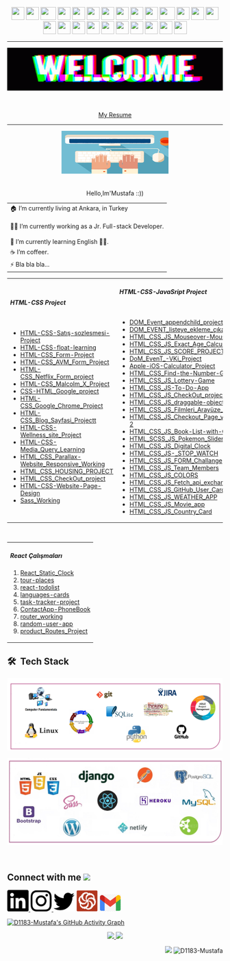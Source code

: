 

<div align=center>
    <img src="https://cultofthepartyparrot.com/parrots/hd/githubparrot.gif" width="30" height="30"/>
    <img src="https://cultofthepartyparrot.com/flags/hd/indiaparrot.gif" width="30" height="30"/>
    <img src="https://cultofthepartyparrot.com/parrots/asyncparrot.gif" width="36" height="30"/>
    <img src="https://cultofthepartyparrot.com/parrots/exceptionallyfastparrot.gif" width="30" height="30"/>
    <img src="https://cultofthepartyparrot.com/parrots/hd/60fpsparrot.gif" width="30" height="30"/>
    <img src="https://cultofthepartyparrot.com/parrots/hd/jumpingparrot.gif" width="30" height="30"/>
    <img src="https://cultofthepartyparrot.com/parrots/hd/opensourceparrot.gif" width="30" height="30"/>
    <img src="https://cultofthepartyparrot.com/parrots/hd/dealwithitnowparrot.gif" width="30" height="30"/>
    <img src="https://cultofthepartyparrot.com/parrots/hd/hypnoparrotlight.gif" width="30" height="30"/>
    <img src="https://cultofthepartyparrot.com/parrots/databaseparrot.gif" width="30" height="30"/>
    <img src="https://cultofthepartyparrot.com/parrots/fixparrot.gif" width="36" height="30"/>
    <img src="https://cultofthepartyparrot.com/parrots/hd/laptop_parrot.gif" width="30" height="30"/>
    <img src="https://cultofthepartyparrot.com/parrots/hd/spinningparrot.gif" width="30" height="30"/>
    <img src="https://cultofthepartyparrot.com/parrots/hd/levitationparrot.gif" width="30" height="30"/>
    <img src="https://cultofthepartyparrot.com/parrots/hd/meldparrot.gif" width="30" height="30"/>
    <img src="https://cultofthepartyparrot.com/parrots/slomoparrot.gif" width="30" height="30"/>
    <img src="https://cultofthepartyparrot.com/parrots/hd/moonwalkingparrot.gif" width="30" height="30"/>
    <img src="https://cultofthepartyparrot.com/parrots/hd/stableparrot.gif" width="30" height="30"/>
    <img src="https://cultofthepartyparrot.com/parrots/hd/scienceparrot.gif" width="30" height="30"/>
    <img src="https://cultofthepartyparrot.com/parrots/hd/pirateparrot.gif" width="30" height="30"/>
    <img src="https://cultofthepartyparrot.com/parrots/hd/footballparrot.gif" width="30" height="30"/>
    <img src="https://cultofthepartyparrot.com/parrots/hd/illuminatiparrot.gif" width="30" height="30"/>
    <img src="https://cultofthepartyparrot.com/parrots/hd/hypnoparrotdark.gif" width="30" height="30"/>
    <img src="https://cultofthepartyparrot.com/parrots/hd/mustacheparrot.gif" width="30" height="30"/>
</div>
<hr>
<p><img src="https://github.com/D1183-Mustafa/D1183-Mustafa/blob/main/banner-welcome.gif" width="1000px" height="100px"></p> <br>
<p  align="center"><a href="https://rxresu.me/mustafaaltas3428/mustafa">My Resume</a></p>
<hr>
<p align="center"><img src="https://github.com/D1183-Mustafa/D1183-Mustafa/blob/main/ba%C5%9Fl%C4%B1k.gif" width="250px" height="100px"><br><br><br>Hello,Im'Mustafa ::))</p>





<div align="center">
        <table>
            <tr>
                <td>🏠 I’m currently living at Ankara, in Turkey</td>
            </tr>
            <tr>
                <td><p>👨‍💻 I’m currently working as a Jr. Full-stack Developer.</td>
            </tr>
            <tr>
                <td>🌱 I’m currently learning English 🤦‍♂.</td>
            </tr>
            <tr>
                <td>☕️ I’m coffeer.</td>
            </tr>
            <tr>
                <td>⚡ Bla bla bla...</td>
            </tr>
        </table>
</div>
    <table align=center>
      <tr>
        <td>
          <h5>HTML-CSS Project</h5>
          <br />
          <ul>
            <li>
              <a
                href="https://d1183-mustafa.github.io/HTML-CSS-Sat-s-sozlesmesi/"
                target="_blank"
                >HTML-CSS-Satış-sozlesmesi-Project</a
              >
            </li>
             <li>
              <a
                href="https://d1183-mustafa.github.io/HTML-CSS-float-learning/"
                target="_blank"
                >HTML-CSS-float-learning</a
              >
            </li>
            <li>
              <a
                href="https://d1183-mustafa.github.io/HTML-CSS-Form-Doldurma/"
                target="_blank"
                >HTML-CSS_Form-Project</a
              >
            </li>
            <li>
              <a
                href="https://d1183-mustafa.github.io/HTML-CSS-AV-Form/"
                target="_blank"
                >HTML-CSS_AVM_Form_Project</a
              >
            </li>
            <li>
              <a
                href="https://d1183-mustafa.github.io/HTML-CSS_Netflix_Form_project/"
                target="_blank"
                >HTML-CSS_Netflix_Form_project</a
              >
            </li>
            <li>
              <a
                href="https://d1183-mustafa.github.io/HTML-CSS_Malcolm_X_Project/"
                target="_blank"
                >HTML-CSS_Malcolm_X_Project</a
              >
            </li>
             <li>
              <a
                href="https://d1183-mustafa.github.io/CSS-HTML_Google_project/"
                target="_blank"
                >CSS-HTML_Google_project</a
              >
            </li>
              <li>
              <a
                href="https://d1183-mustafa.github.io/HTML-CSS_Google_Chrome_Project/"
                target="_blank"
                >HTML-CSS_Google_Chrome_Project</a
              >
            </li>
              <li>
              <a
                href="https://d1183-mustafa.github.io/HTML-CSS_Blog_Sayfas-_Project/"
                target="_blank"
                >HTML-CSS_Blog_Sayfasi_Projectt</a
              >
            </li>
              <li>
              <a
                href="https://d1183-mustafa.github.io/HTML-CSS-Wellness_site_Project__/"
                target="_blank"
                >HTML-CSS-Wellness_site_Project</a
              >
            </li>
              <li>
              <a
                href="https://d1183-mustafa.github.io/HTML-CSS-Media_Query_Learning/"
                target="_blank"
                >HTML-CSS-Media_Query_Learning</a
              >
            </li>
             <li>
              <a
                href="https://d1183-mustafa.github.io/HTML_CSS_Parallax-Website_Responsive_Working/"
                target="_blank"
                >HTML_CSS_Parallax-Website_Responsive_Working</a
              >
            </li>
            <li>
              <a
                href="https://d1183-mustafa.github.io/HTML_CSS_HOUSING_PROJECT/"
                target="_blank"
                >HTML_CSS_HOUSING_PROJECT</a
              >
            </li>
             <li>
              <a
                href="https://d1183-mustafa.github.io/HTML_CSS_CheckOut_project/"
                target="_blank"
                >HTML_CSS_CheckOut_project</a
              >
            </li>
              <li>
              <a
                href="https://d1183-mustafa.github.io/HTML-CSS-Website-Page-Design/index.html"
                target="_blank"
                >HTML-CSS-Website-Page-Design</a
              >
            </li>
           <li>
              <a
                href="https://d1183-mustafa.github.io/Sass_Working/"
                target="_blank"
                >Sass_Working</a
              >
            </li>
          </ul>
        </td>
        <td>
          <h5>HTML-CSS-JavaSript Project</h5>
          <br />
          <ul>
              <li>
              <a
                href="https://d1183-mustafa.github.io/DOM_Event_appendchild_project_/#"
                target="_blank"
                >DOM_Event_appendchild_project</a
              >
            </li>
            <li>
               <a
                href="https://d1183-mustafa.github.io/DOM_EVENT_listeye_ekleme_--karma/#"
                target="_blank"
                >DOM_EVENT_listeye_ekleme_çıkarma</a
              >  
            </li>
            <li>
               <a
                href="https://d1183-mustafa.github.io/HTML_CSS_JS_Mouseover-Mouseout/"
                target="_blank"
                >HTML_CSS_JS_Mouseover-Mouseout</a
              >  
            </li>
            <li>
                <a
                href="https://d1183-mustafa.github.io/HTML_CSS_JS_Exact_Age_Calculator/"
                target="_blank"
                >HTML_CSS_JS_Exact_Age_Calculator</a
              >  
            </li>
            <li>
                <a
                href="https://d1183-mustafa.github.io/HTML_CSS_JS_SCORE_PROJECT/"
                target="_blank"
                >HTML_CSS_JS_SCORE_PROJECT</a
              >   
            </li>
             <li>
                <a
                href="https://d1183-mustafa.github.io/DoM_EvenT_-VKi_Project/"
                target="_blank"
                >DoM_EvenT_-VKi_Project</a
              >   
            </li>
            <li>
                <a
                href="https://d1183-mustafa.github.io/Apple-iOS-Calculator_Project/"
                target="_blank"
                >Apple-iOS-Calculator_Project</a
              >   
            </li>
             <li>
                <a
                href="https://d1183-mustafa.github.io/HTML_CSS_Find-the-Number-Game/"
                target="_blank"
                >HTML_CSS_Find-the-Number-Game</a
              >   
            </li>  
             <li>
                <a
                href="https://d1183-mustafa.github.io/HTML_CSS_JS_Lottery-Game/"
                target="_blank"
                >HTML_CSS_JS_Lottery-Game</a
              >   
            </li>
            <li>
                <a
                href="https://d1183-mustafa.github.io/HTML_CSS_JS-To-Do-App/"
                target="_blank"
                >HTML_CSS_JS-To-Do-App</a
              >   
            </li>
            <li>
                <a
                href="https://d1183-mustafa.github.io/HTML_CSS_JS_CheckOut_project/"
                target="_blank"
                >HTML_CSS_JS_CheckOut_project</a
              >   
            </li>
            <li>
                <a
                href="https://d1183-mustafa.github.io/HTML_CSS_JS_draggable-object/"
                target="_blank"
                >HTML_CSS_JS_draggable-object</a
              >   
            </li>
            <li>
                <a
                href="https://d1183-mustafa.github.io/HTML_CSS_JS_Filmleri_Aray-ze_Ekleme/"
                target="_blank"
                >HTML_CSS_JS_Filmleri_Arayüze_Ekleme</a
              >   
            </li>
            <li>
                <a
                href="https://d1183-mustafa.github.io/005-Checkout_Page/"
                target="_blank"
                >HTML_CSS_JS_Checkout_Page_version-2</a
              >   
            </li>
            <li>
                <a
                href="https://d1183-mustafa.github.io/HTML_CSS_JS_Book-List-with-Classes/"
                target="_blank"
                >HTML_CSS_JS_Book-List-with-Classes</a
              >   
            </li>
            <li>
                <a
                href="https://d1183-mustafa.github.io/Pokemon_Slider_project/"
                target="_blank"
                >HTML_SCSS_JS_Pokemon_Slider_project</a
              >   
            </li>
            <li>
                <a
                href="https://d1183-mustafa.github.io/HTML_CSS_JS_Digital_Clock/"
                target="_blank"
                >HTML_CSS_JS_Digital_Clock</a
              >   
            </li>
            <li>
                <a
                href="https://d1183-mustafa.github.io/HTML_CSS_JS-_STOP_WATCH/"
                target="_blank"
                >HTML_CSS_JS-_STOP_WATCH</a
              >   
            </li>
            <li>
                <a
                href="https://d1183-mustafa.github.io/HTML_CSS_JS_FORM_Challange/"
                target="_blank"
                >HTML_CSS_JS_FORM_Challange</a
              >   
            </li>
            <li>
                <a
                href="https://d1183-mustafa.github.io/HTML_CSS_JS_Team_Members/"
                target="_blank"
                >HTML_CSS_JS_Team_Members</a
              >   
            </li>
            <li>
                <a
                href="https://d1183-mustafa.github.io/HTML_CSS_JS_COLORS/"
                target="_blank"
                >HTML_CSS_JS_COLORS</a
              >   
            </li>
            <li>
                <a
                href="https://d1183-mustafa.github.io/HTML_CSS_JS_Fetch_api_exchange/"
                target="_blank"
                >HTML_CSS_JS_Fetch_api_exchange</a
              >   
            </li>
            <li>
                <a
                href="https://d1183-mustafa.github.io/HTML_CSS_JS_GitHub_User_Card/"
                target="_blank"
                >HTML_CSS_JS_GitHub_User_Card</a
              >   
            </li>
            <li>
                <a
                href="https://d1183-mustafa.github.io/HTML_CSS_JS_WEATHER_APP/"
                target="_blank"
                >HTML_CSS_JS_WEATHER_APP</a
              >   
            </li>
            <li>
                <a
                href="https://d1183-mustafa.github.io/HTML_CSS_JS_Movie_app/"
                target="_blank"
                >HTML_CSS_JS_Movie_app</a
              >   
            </li>
            <li>
                <a
                href="https://d1183-mustafa.github.io/HTML_CSS_JS_Country_Card/"
                target="_blank"
                >HTML_CSS_JS_Country_Card</a
              >   
                  </li>
          </ul>
        </td>
        <td>
            <h5>Python Project</h5>
          <br /> 
          <ul>
            <li>
              <a
                href="https://github.com/D1183-Mustafa/Python-Projelerim/blob/main/%C3%A7ay-kahve%20makinesi.ipynb"
                target="_blank"
                >Python_çay_kahve_Mak</a
              >
            </li>
              <li>
              <a
                href="https://github.com/D1183-Mustafa/Python-Projelerim/blob/main/4%20islem%20oyunu.ipynb"
                target="_blank"
                >Python_4_işlem_oyunu</a
              >
            </li>
             <li>
              <a
                href="https://github.com/D1183-Mustafa/Python-Projelerim/blob/main/Mors%20Alfabesi.ipynb"
                target="_blank"
                >Python_Mors_alfabesi</a
              >
            </li>
             <li>
              <a
                href="https://github.com/D1183-Mustafa/Python-Projelerim/blob/main/Tasnifleme.ipynb"
                target="_blank"
                >Python_Tasnifleme</a
              >
            </li>
              <li>
              <a
                href="https://github.com/D1183-Mustafa/Python-Projelerim/blob/main/%C3%96grenci%20Not%20Ortalamasi%20Hesaplama.ipynb"
                target="_blank"
                >Python_Öğrenci_Not_Ortalaması</a
              >
            </li>
             <li>
              <a
                href="https://github.com/D1183-Mustafa/Python-Projelerim/blob/main/piyango%20oyunu.ipynb"
                target="_blank"
                >Python_Piyango_Oyunu</a
              >
            </li>
          </ul>
        </td>
      </tr>
    </table>
<br>
<table align = center>
    <tr>
        <td>
                      <h5>React Çalışmaları</h5>
            <ol>
                <li>
                <a
                href="https://d1183-mustafa.github.io/React_Static_Clock/"
                target="_blank"
                   >React_Static_Clock</a>
                </li>
                <li>
                <a
                href="https://d1183-mustafa.github.io/tour-places/"
                target="_blank"
                   >tour-places</a>
                </li>
               <li>
                <a
                href="https://d1183-mustafa.github.io/react-todolist/"
                target="_blank"
                   >react-todolist</a>
                </li>
                <li>
                <a
                href="https://d1183-mustafa.github.io/languages-cards/"
                target="_blank"
                   >languages-cards</a>
                </li>
                <li>
                <a
                href="https://task-tracker-project-mustafa.netlify.app/"
                target="_blank"
                   >task-tracker-project</a>
                </li>
                <li>
                <a
                href="https://phonebook-mustafa.netlify.app/"
                target="_blank"
                   >ContactApp-PhoneBook</a>
                </li>
                <li>
                <a
                href="https://d1183-mustafa.github.io/router_working/"
                target="_blank"
                   >router_working</a>
                </li>
                <li>
                <a
                href="https://altas-random-user-app.netlify.app/"
                target="_blank"
                   >random-user-app</a>
                </li>
                <li>
                <a
                href="https://d1183-mustafa.github.io/products"
                target="_blank"
                   >product_Routes_Project</a>
                </li>
            </ol>
        </td>
    </tr>
</table>

<h2>🛠 &nbsp;Tech Stack</h2>
<p><img src="https://github.com/D1183-Mustafa/D1183-Mustafa/blob/main/tools2.png"></p>
<p><img src="https://github.com/D1183-Mustafa/D1183-Mustafa/blob/main/tools.png"></p>

<br>

<h2> Connect with me <img src='https://raw.githubusercontent.com/ShahriarShafin/ShahriarShafin/main/Assets/handshake.gif' width="100px"> </h2>

<a href = "https://www.linkedin.com/in/mustafa-alta%C5%9F-b49b77225/" targer = "_blank"> <img src="https://github.com/D1183-Mustafa/D1183-Mustafa/blob/main/Ekran%20g%C3%B6r%C3%BCnt%C3%BCs%C3%BC%202021-12-31%20040113.png" width="50px"></a><a href = "https://www.instagram.com/xmmuussx/" targer = "_blank"> <img src="https://github.com/D1183-Mustafa/D1183-Mustafa/blob/main/Ekran%20g%C3%B6r%C3%BCnt%C3%BCs%C3%BC%202021-12-31%20040203.png" width="50px"></a><a href = "https://twitter.com/developer_altas" targer = "_blank"> <img src="https://github.com/D1183-Mustafa/D1183-Mustafa/blob/main/Ekran%20g%C3%B6r%C3%BCnt%C3%BCs%C3%BC%202021-12-31%20040223.png" width="50px"></a>
<a href = "https://www.codewars.com/users/D1183-Mustafa" targer = "_blank"> <img src="https://github.com/D1183-Mustafa/D1183-Mustafa/blob/main/wars.png" width="50px"></a>
<a href = "mailto:mustafaaltas06@outlook.com" targer = "_blank"> <img src="https://github.com/D1183-Mustafa/D1183-Mustafa/blob/main/gmail.png" width="50px"></a>


[![D1183-Mustafa's GitHub Activity Graph](https://activity-graph.herokuapp.com/graph?username=D1183-Mustafa&theme=tokyonight)](https://git.io/praveenscience)

<p align="center">
<a href="https://github.com/AVS1508">
  <img height="180em" src="https://github-readme-stats-eight-theta.vercel.app/api?username=D1183-Mustafa&show_icons=true&theme=algolia&include_all_commits=true&count_private=true"/>
  <img height="180em" src="https://github-readme-stats-eight-theta.vercel.app/api/top-langs/?username=D1183-Mustafa&layout=compact&langs_count=8&theme=algolia"/>
</a>
</p>

<p align="right"><img src="https://github.com/D1183-Mustafa/D1183-Mustafa/blob/main/kedi.gif" width="70px"> <img src="https://komarev.com/ghpvc/?username=D1183-Mustafa"            alt="D1183-Mustafa" /> </p>

